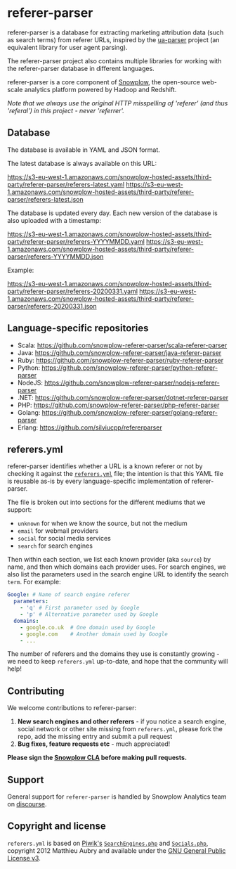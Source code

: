 # referer-parser

referer-parser is a database for extracting marketing attribution data (such as search terms) from referer URLs, inspired by the [ua-parser][ua-parser] project (an equivalent library for user agent parsing).

The referer-parser project also contains multiple libraries for working with the referer-parser database in different languages.

referer-parser is a core component of [Snowplow][snowplow], the open-source web-scale analytics platform powered by Hadoop and Redshift.

_Note that we always use the original HTTP misspelling of 'referer' (and thus 'referal') in this project - never 'referrer'._

## Database

The database is available in YAML and JSON format.

The latest database is always available on this URL:

https://s3-eu-west-1.amazonaws.com/snowplow-hosted-assets/third-party/referer-parser/referers-latest.yaml
https://s3-eu-west-1.amazonaws.com/snowplow-hosted-assets/third-party/referer-parser/referers-latest.json

The database is updated every day. Each new version of the database is also uploaded with a timestamp:

https://s3-eu-west-1.amazonaws.com/snowplow-hosted-assets/third-party/referer-parser/referers-YYYYMMDD.yaml
https://s3-eu-west-1.amazonaws.com/snowplow-hosted-assets/third-party/referer-parser/referers-YYYYMMDD.json

Example:

https://s3-eu-west-1.amazonaws.com/snowplow-hosted-assets/third-party/referer-parser/referers-20200331.yaml
https://s3-eu-west-1.amazonaws.com/snowplow-hosted-assets/third-party/referer-parser/referers-20200331.json

## Language-specific repositories

- Scala: https://github.com/snowplow-referer-parser/scala-referer-parser
- Java: https://github.com/snowplow-referer-parser/java-referer-parser
- Ruby: https://github.com/snowplow-referer-parser/ruby-referer-parser
- Python: https://github.com/snowplow-referer-parser/python-referer-parser
- NodeJS: https://github.com/snowplow-referer-parser/nodejs-referer-parser
- .NET: https://github.com/snowplow-referer-parser/dotnet-referer-parser
- PHP: https://github.com/snowplow-referer-parser/php-referer-parser
- Golang: https://github.com/snowplow-referer-parser/golang-referer-parser
- Erlang: https://github.com/silviucpp/refererparser

## referers.yml

referer-parser identifies whether a URL is a known referer or not by checking it against the [`referers.yml`][referers-yml] file; the intention is that this YAML file is reusable as-is by every language-specific implementation of referer-parser.

The file is broken out into sections for the different mediums that we support:

* `unknown` for when we know the source, but not the medium
* `email` for webmail providers
* `social` for social media services
* `search` for search engines

Then within each section, we list each known provider (aka `source`) by name, and then which domains each provider uses. For search engines, we also list the parameters used in the search engine URL to identify the search `term`. For example:

```yaml
Google: # Name of search engine referer
  parameters:
    - 'q' # First parameter used by Google
    - 'p' # Alternative parameter used by Google
  domains:
    - google.co.uk  # One domain used by Google
    - google.com    # Another domain used by Google
    - ...
```

The number of referers and the domains they use is constantly growing - we need to keep `referers.yml` up-to-date, and hope that the community will help!

## Contributing

We welcome contributions to referer-parser:

1. **New search engines and other referers** - if you notice a search engine, social network or other site missing from `referers.yml`, please fork the repo, add the missing entry and submit a pull request
2. **Bug fixes, feature requests etc** - much appreciated!

**Please sign the [Snowplow CLA][cla] before making pull requests.**

## Support

General support for `referer-parser` is handled by Snowplow Analytics team on [discourse][discourse].

## Copyright and license

`referers.yml` is based on [Piwik's][piwik] [`SearchEngines.php`][piwik-search-engines] and [`Socials.php`][piwik-socials], copyright 2012 Matthieu Aubry and available under the [GNU General Public License v3][gpl-license].

[ua-parser]: https://github.com/tobie/ua-parser

[snowplow]: https://github.com/snowplow/snowplow

[discourse]: https://discourse.snowplow.io

[piwik]: http://piwik.org
[piwik-search-engines]: https://github.com/piwik/piwik/blob/master/core/DataFiles/SearchEngines.php
[piwik-socials]: https://github.com/piwik/piwik/blob/master/core/DataFiles/Socials.php

[referers-yml]: https://github.com/snowplow/referer-parser/blob/master/resources/referers.yml

[talk-to-us]: https://github.com/snowplow/snowplow/wiki/Talk-to-us

[gpl-license]: http://www.gnu.org/licenses/gpl-3.0.html
[cla]: https://github.com/snowplow/snowplow/wiki/CLA
